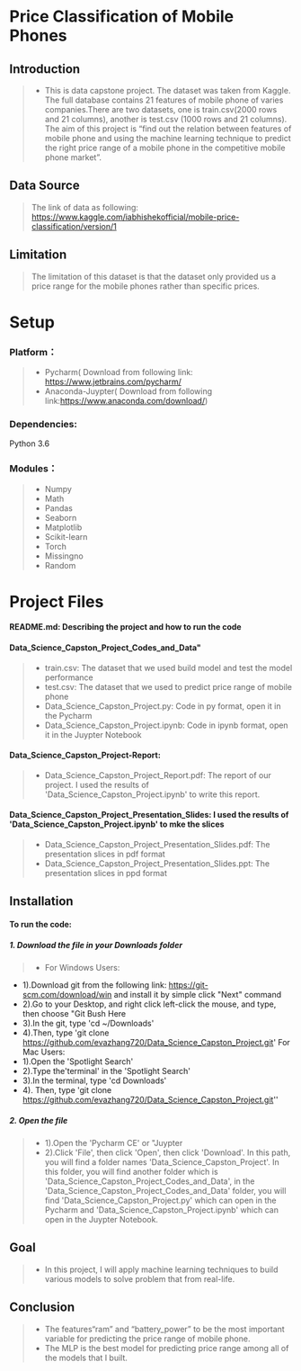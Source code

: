 
# Price Classification of Mobile Phones

## Introduction
>* This is data capstone project. The dataset was taken from Kaggle. The full database contains 21 features of mobile phone of varies companies.There are two datasets, one is train.csv(2000 rows and 21 columns), another is test.csv (1000 rows and 21 columns). The aim of this project is “find out the relation between features of mobile phone and using the machine learning technique to predict the right price range of a mobile phone in the competitive mobile phone market”.

## Data Source
> The link of data as following:  
> https://www.kaggle.com/iabhishekofficial/mobile-price-classification/version/1

## Limitation
> The limitation of this dataset is that the dataset only provided us a price range for the mobile phones rather than specific prices.

# Setup
### Platform：
>* Pycharm( Download from following link: https://www.jetbrains.com/pycharm/
>* Anaconda-Juypter( Download from following link:https://www.anaconda.com/download/)
### Dependencies: 
Python 3.6
### Modules：
>* Numpy
>* Math
>* Pandas
>* Seaborn
>* Matplotlib
>* Scikit-learn
>* Torch
>* Missingno
>* Random

# Project Files
#### README.md: Describing the project and how to run the code
#### Data_Science_Capston_Project_Codes_and_Data"
>* train.csv: The dataset that we used build model and test the model performance
>* test.csv: The dataset that we used to predict price range of mobile phone
>* Data_Science_Capston_Project.py: Code in py format, open it in the Pycharm  
>* Data_Science_Capston_Project.ipynb: Code in ipynb format, open it in the Juypter Notebook
#### Data_Science_Capston_Project-Report: 
>* Data_Science_Capston_Project_Report.pdf: The report of our project. I used the results of 'Data_Science_Capston_Project.ipynb' to write this report.
#### Data_Science_Capston_Project_Presentation_Slides: I used the results of 'Data_Science_Capston_Project.ipynb' to mke the slices
>* Data_Science_Capston_Project_Presentation_Slides.pdf: The presentation slices in pdf format
>* Data_Science_Capston_Project_Presentation_Slides.ppt: The presentation slices in ppd format

## Installation
#### To run the code:
##### 1. Download the file in your Downloads folder

>* For Windows Users: 
* 1).Download git from the following link: https://git-scm.com/download/win and install it by simple click "Next" command
* 2).Go to your Desktop, and right click left-click the mouse, and type, then choose "Git Bush Here
* 3).In the git, type 'cd ~/Downloads'
* 4).Then, type 'git clone https://github.com/evazhang720/Data_Science_Capston_Project.git'
For Mac Users:
* 1).Open the 'Spotlight Search'
* 2).Type the'terminal' in the 'Spotlight Search'
* 3).In the terminal, type 'cd Downloads'
* 4). Then, type 'git clone https://github.com/evazhang720/Data_Science_Capston_Project.git''
##### 2. Open the file

>* 1).Open the 'Pycharm CE' or "Juypter
>* 2).Click 'File', then click 'Open', then click 'Download'. In this path, you will find a folder names 'Data_Science_Capston_Project'. In this folder, you will find another folder which is 'Data_Science_Capston_Project_Codes_and_Data', in the 'Data_Science_Capston_Project_Codes_and_Data' folder, you will find 'Data_Science_Capston_Project.py' which can open in the Pycharm and 'Data_Science_Capston_Project.ipynb' which can open in the Juypter Notebook.


## Goal
>* In this project, I will apply machine learning techniques to build various models to solve problem that from real-life.

## Conclusion
>* The features“ram” and “battery_power” to be the most important variable for predicting the price range of mobile phone.
>* The MLP is the best model for predicting price range among all of the models that I built.
